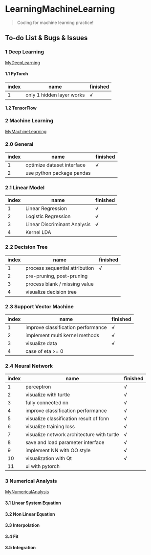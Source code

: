 # LearningMachineLearning

> Coding for machine learning practice!

## To-do List \& Bugs \& Issues

### 1 Deep Learning

[MyDeepLearning](./MyDeepLearning)

#### 1.1 PyTorch

index|name|finished
-|-|-
1| only 1 hidden layer works| √

#### 1.2 TensorFlow


### 2 Machine Learning

[MyMachineLearning](./MyMachineLearning)

### 2.0 General

index|name|finished
-|-|-
1| optimize dataset interface | √
2| use python package pandas |

### 2.1 Linear Model

index|name|finished
-|-|-
1| Linear Regression| √
2| Logistic Regression|√
3| Linear Discriminant Analysis| √
4| Kernel LDA| 

### 2.2 Decision Tree

index|name|finished
-|-|-
1| process sequential attribution | √
2| pre-pruning, post-pruning |
3| process blank / missing value |
4| visualize decision tree |

### 2.3 Support Vector Machine

index|name|finished
-|-|-
1| improve classification performance | √
2| implement multi kernel methods | √
3| visualize data | √
4| case of eta >= 0 |

### 2.4 Neural Network

index|name|finished
-|-|-
1| perceptron| √
2| visualize with turtle| √
3| fully connected nn| √
4| improve classification performance| √
5| visualize classification result of fcnn| √
6| visualize training loss| √
7| visualize network architecture with turtle| √
8| save and load parameter interface| √
9| implement NN with OO style| √
10| visualization with Qt| √
11| ui with pytorch| 


### 3 Numerical Analysis

[MyNumericalAnalysis](./MyNumericalAnalysis)

#### 3.1 Linear System Equation

#### 3.2 Non Linear Equation

#### 3.3 Interpolation

#### 3.4 Fit

#### 3.5 Integration
